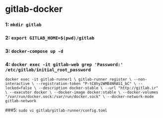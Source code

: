 # gitlab-docker

### 1: `mkdir gitlab`
### 2: `export GITLAB_HOME=$(pwd)/gitlab`
### 3:  `docker-compose up -d`
### 4:  `docker exec -it gitlab-web grep 'Password:' /etc/gitlab/initial_root_password`


`docker exec -it gitlab-runner1 \
  gitlab-runner register \
    --non-interactive \
    --registration-token "P-tC8hy2WMB4NRAS1_bC" \
    --locked=false \
    --description docker-stable \
    --url "http://gitlab.ir" \
    --executor docker \
    --docker-image docker:stable \
    --docker-volumes "/var/run/docker.sock:/var/run/docker.sock" \
    --docker-network-mode gitlab-network`

###5: `sudo vi gitlab/gitlab-runner/config.toml`    
